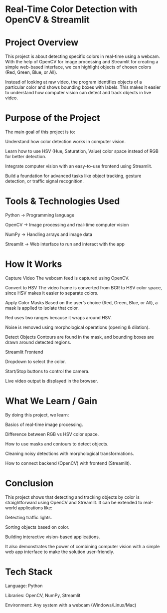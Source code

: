 # Real-Time Color Detection with OpenCV & Streamlit
# Project Overview

This project is about detecting specific colors in real-time using a webcam. With the help of OpenCV for image processing and Streamlit for creating a simple web-based interface, we can highlight objects of chosen colors (Red, Green, Blue, or All).

Instead of looking at raw video, the program identifies objects of a particular color and shows bounding boxes with labels. This makes it easier to understand how computer vision can detect and track objects in live video.

# Purpose of the Project

The main goal of this project is to:

Understand how color detection works in computer vision.

Learn how to use HSV (Hue, Saturation, Value) color space instead of RGB for better detection.

Integrate computer vision with an easy-to-use frontend using Streamlit.

Build a foundation for advanced tasks like object tracking, gesture detection, or traffic signal recognition.

# Tools & Technologies Used

Python → Programming language

OpenCV → Image processing and real-time computer vision

NumPy → Handling arrays and image data

Streamlit → Web interface to run and interact with the app

# How It Works

Capture Video
The webcam feed is captured using OpenCV.

Convert to HSV
The video frame is converted from BGR to HSV color space, since HSV makes it easier to separate colors.

Apply Color Masks
Based on the user’s choice (Red, Green, Blue, or All), a mask is applied to isolate that color.

Red uses two ranges because it wraps around HSV.

Noise is removed using morphological operations (opening & dilation).

Detect Objects
Contours are found in the mask, and bounding boxes are drawn around detected regions.

Streamlit Frontend

Dropdown to select the color.

Start/Stop buttons to control the camera.

Live video output is displayed in the browser.

# What We Learn / Gain

By doing this project, we learn:

Basics of real-time image processing.

Difference between RGB vs HSV color space.

How to use masks and contours to detect objects.

Cleaning noisy detections with morphological transformations.

How to connect backend (OpenCV) with frontend (Streamlit).

# Conclusion

This project shows that detecting and tracking objects by color is straightforward using OpenCV and Streamlit. It can be extended to real-world applications like:

Detecting traffic lights.

Sorting objects based on color.

Building interactive vision-based applications.

It also demonstrates the power of combining computer vision with a simple web app interface to make the solution user-friendly.

# Tech Stack

Language: Python

Libraries: OpenCV, NumPy, Streamlit

Environment: Any system with a webcam (Windows/Linux/Mac)
